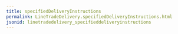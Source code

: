 ```yaml
---
title: specifiedDeliveryInstructions
permalink: LineTradeDelivery.specifiedDeliveryInstructions.html
jsonid: linetradedelivery_specifieddeliveryinstructions
---
```

